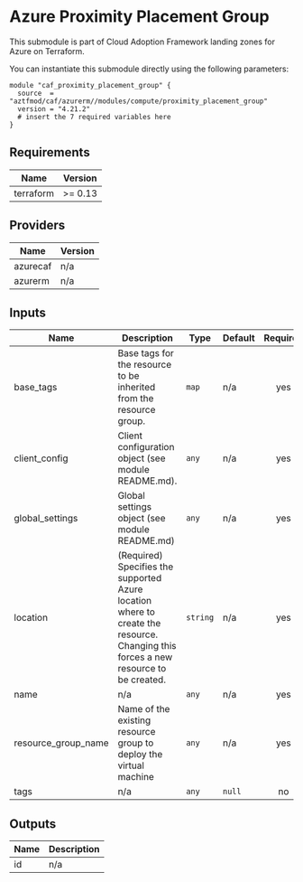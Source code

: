 # Azure Proximity Placement Group

This submodule is part of Cloud Adoption Framework landing zones for Azure on Terraform.

You can instantiate this submodule directly using the following parameters:

```
module "caf_proximity_placement_group" {
  source  = "aztfmod/caf/azurerm//modules/compute/proximity_placement_group"
  version = "4.21.2"
  # insert the 7 required variables here
}
```

<!-- BEGINNING OF PRE-COMMIT-TERRAFORM DOCS HOOK -->
## Requirements

| Name | Version |
|------|---------|
| terraform | >= 0.13 |

## Providers

| Name | Version |
|------|---------|
| azurecaf | n/a |
| azurerm | n/a |

## Inputs

| Name | Description | Type | Default | Required |
|------|-------------|------|---------|:--------:|
| base\_tags | Base tags for the resource to be inherited from the resource group. | `map` | n/a | yes |
| client\_config | Client configuration object (see module README.md). | `any` | n/a | yes |
| global\_settings | Global settings object (see module README.md) | `any` | n/a | yes |
| location | (Required) Specifies the supported Azure location where to create the resource. Changing this forces a new resource to be created. | `string` | n/a | yes |
| name | n/a | `any` | n/a | yes |
| resource\_group\_name | Name of the existing resource group to deploy the virtual machine | `any` | n/a | yes |
| tags | n/a | `any` | `null` | no |

## Outputs

| Name | Description |
|------|-------------|
| id | n/a |

<!-- END OF PRE-COMMIT-TERRAFORM DOCS HOOK -->